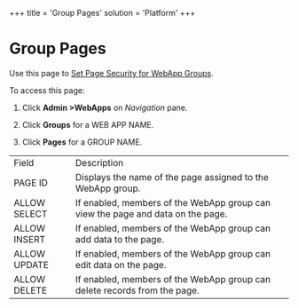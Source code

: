 +++
title = 'Group Pages'
solution = 'Platform'
+++

# Group Pages

<div class="use">

Use this page to [Set Page Security for WebApp
Groups](../Use_Cases/Set%20Page%20Security%20for%20WebApp_Groups).

</div>

To access this page:

1.  Click **Admin \>WebApps** on *Navigation* pane.

2.  Click **Groups** for a WEB APP NAME.

3.  Click **Pages** for a GROUP
NAME.

|              |                                                                                 |
| ------------ | ------------------------------------------------------------------------------- |
| Field        | Description                                                                     |
| PAGE ID      | Displays the name of the page assigned to the WebApp group.                     |
| ALLOW SELECT | If enabled, members of the WebApp group can view the page and data on the page. |
| ALLOW INSERT | If enabled, members of the WebApp group can add data to the page.               |
| ALLOW UPDATE | If enabled, members of the WebApp group can edit data on the page.              |
| ALLOW DELETE | If enabled, members of the WebApp group can delete records from the page.       |

